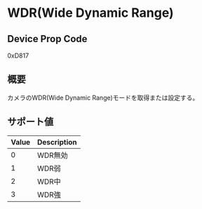 # WDR(Wide Dynamic Range)

## Device Prop Code

0xD817

## 概要

カメラのWDR(Wide Dynamic Range)モードを取得または設定する。


## サポート値

| Value | Description |
|:---|:---|
| 0 | WDR無効 |
| 1 | WDR弱 |
| 2 | WDR中 |
| 3 | WDR強 |
